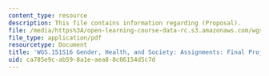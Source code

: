 ```yaml
---
content_type: resource
description: This file contains information regarding (Proposal).
file: /media/https%3A/open-learning-course-data-rc.s3.amazonaws.com/wgs-151-gender-health-and-society-spring-2016/ca785e9cab598a1eaea88c06154d5c7d_MITWGS_151S16_LGBTQ.pdf
file_type: application/pdf
resourcetype: Document
title: 'WGS.151S16 Gender, Health, and Society: Assignments: Final Project1'
uid: ca785e9c-ab59-8a1e-aea8-8c06154d5c7d
---
```

